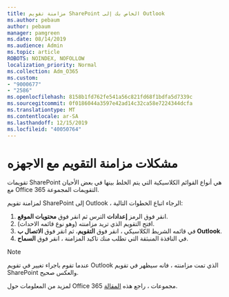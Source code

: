 ```yaml
---
title: مزامنة تقويم SharePoint الخاص بك إلى Outlook
ms.author: pebaum
author: pebaum
manager: pamgreen
ms.date: 08/14/2019
ms.audience: Admin
ms.topic: article
ROBOTS: NOINDEX, NOFOLLOW
localization_priority: Normal
ms.collection: Adm_O365
ms.custom:
- "9000677"
- "2586"
ms.openlocfilehash: 8158b1fd762fe541a56c821fd68f1bdfa5d7339c
ms.sourcegitcommit: 0f0186044a3597e42ad14c32ca58e7224344dcfa
ms.translationtype: MT
ms.contentlocale: ar-SA
ms.lasthandoff: 12/15/2019
ms.locfileid: "40050764"
---
```

# <a name="issues-synchronizing-your-calendar-to-devices"></a>مشكلات مزامنة التقويم مع الاجهزه

تقويمات SharePoint هي أنواع القوائم الكلاسيكية التي يتم الخلط بينها في بعض الأحيان مع Office 365 التقويمات المجموعة.

لمزامنة تقويم SharePoint إلى Outlook ، الرجاء اتباع الخطوات التالية:

1. انقر فوق الرمز **إعدادات** الترس ثم انقر فوق **محتويات الموقع**.
2. افتح التقويم الذي تريد مزامنته (وهو نوع قائمه الاحداث).
3. في قائمه الشريط الكلاسيكي ، انقر فوق **التقويم**، ثم انقر فوق **الاتصال ب Outlook**.
4. في النافذة المنبثقة التي تطلب منك تاكيد المزامنة ، انقر فوق **السماح**.

>[!Note]
> عندما تقوم باجراء تغيير في تقويم Outlook الذي تمت مزامنته ، فانه سيظهر في تقويم SharePoint والعكس صحيح.

لمزيد من المعلومات حول Office 365 مجموعات ، راجع هذه [المقالة](https://support.office.com/article/Learn-about-Office-365-groups-b565caa1-5c40-40ef-9915-60fdb2d97fa2).
